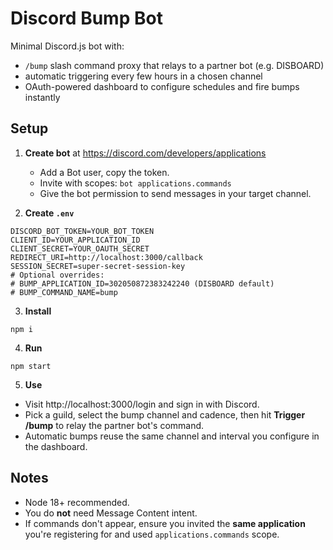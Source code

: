# Discord Bump Bot

Minimal Discord.js bot with:
- `/bump` slash command proxy that relays to a partner bot (e.g. DISBOARD)
- automatic triggering every few hours in a chosen channel
- OAuth-powered dashboard to configure schedules and fire bumps instantly

## Setup

1. **Create bot** at https://discord.com/developers/applications
   - Add a Bot user, copy the token.
   - Invite with scopes: `bot applications.commands`
   - Give the bot permission to send messages in your target channel.

2. **Create `.env`**
```
DISCORD_BOT_TOKEN=YOUR_BOT_TOKEN
CLIENT_ID=YOUR_APPLICATION_ID
CLIENT_SECRET=YOUR_OAUTH_SECRET
REDIRECT_URI=http://localhost:3000/callback
SESSION_SECRET=super-secret-session-key
# Optional overrides:
# BUMP_APPLICATION_ID=302050872383242240 (DISBOARD default)
# BUMP_COMMAND_NAME=bump
```

3. **Install**
```
npm i
```

4. **Run**
```
npm start
```

5. **Use**
- Visit http://localhost:3000/login and sign in with Discord.
- Pick a guild, select the bump channel and cadence, then hit **Trigger /bump** to relay the partner bot's command.
- Automatic bumps reuse the same channel and interval you configure in the dashboard.

## Notes
- Node 18+ recommended.
- You do **not** need Message Content intent.
- If commands don't appear, ensure you invited the **same application** you're registering for and used `applications.commands` scope.
